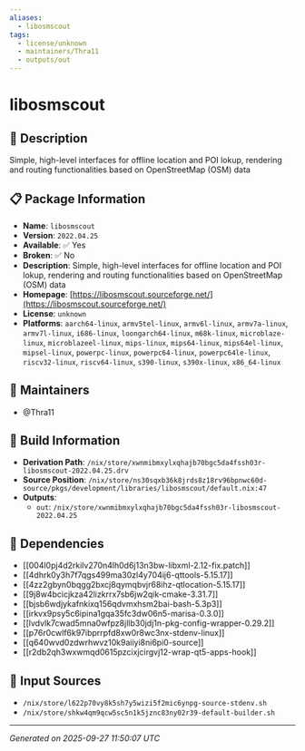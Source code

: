 ```yaml
---
aliases:
  - libosmscout
tags:
  - license/unknown
  - maintainers/Thra11
  - outputs/out
---
```


# libosmscout

## 📝 Description

Simple, high-level interfaces for offline location and POI lokup, rendering and routing functionalities based on OpenStreetMap (OSM) data

## 📋 Package Information

- **Name**: `libosmscout`
- **Version**: `2022.04.25`
- **Available**: ✅ Yes
- **Broken**: ✅ No
- **Description**: Simple, high-level interfaces for offline location and POI lokup, rendering and routing functionalities based on OpenStreetMap (OSM) data
- **Homepage**: [https://libosmscout.sourceforge.net/](https://libosmscout.sourceforge.net/)
- **License**: `unknown`
- **Platforms**: `aarch64-linux`, `armv5tel-linux`, `armv6l-linux`, `armv7a-linux`, `armv7l-linux`, `i686-linux`, `loongarch64-linux`, `m68k-linux`, `microblaze-linux`, `microblazeel-linux`, `mips-linux`, `mips64-linux`, `mips64el-linux`, `mipsel-linux`, `powerpc-linux`, `powerpc64-linux`, `powerpc64le-linux`, `riscv32-linux`, `riscv64-linux`, `s390-linux`, `s390x-linux`, `x86_64-linux`
## 👥 Maintainers

- @Thra11


## 🔧 Build Information

- **Derivation Path**: `/nix/store/xwnmibmxylxqhajb70bgc5da4fssh03r-libosmscout-2022.04.25.drv`
- **Source Position**: `/nix/store/ns30sqxb36k8jrds8z18rv96bpnwc60d-source/pkgs/development/libraries/libosmscout/default.nix:47`
- **Outputs**:
  - `out`:  `/nix/store/xwnmibmxylxqhajb70bgc5da4fssh03r-libosmscout-2022.04.25`

## 🔗 Dependencies

- [[004l0pj4d2rkilv270n4lh0d6j13n3bw-libxml-2.12-fix.patch]]
- [[4dhrk0y3h7f7qgs499ma30zl4y704ij6-qttools-5.15.17]]
- [[4zz2gbyn0bqgg2bxcj8qymqbvjr68ihz-qtlocation-5.15.17]]
- [[9j8w4bcicjkza42lizkrrx7sb6jw2qik-cmake-3.31.7]]
- [[bjsb6wdjykafnkixq156qdvmxhsm2bai-bash-5.3p3]]
- [[irkvx9psy5c6ipina1gqa35fc3dw06n5-marisa-0.3.0]]
- [[lvdvlk7cwad5mna0wfpz8jllb30jdj1n-pkg-config-wrapper-0.29.2]]
- [[p76r0cwlf6k97ibprrpfd8xw0r8wc3nx-stdenv-linux]]
- [[q640wvd0zdwrhwvz10k9aiiyi8ni6pi0-source]]
- [[r2db2qh3wxwmqd0615pzcixjcirgvj12-wrap-qt5-apps-hook]]

## 📁 Input Sources

- `/nix/store/l622p70vy8k5sh7y5wizi5f2mic6ynpg-source-stdenv.sh`
- `/nix/store/shkw4qm9qcw5sc5n1k5jznc83ny02r39-default-builder.sh`

---
*Generated on 2025-09-27 11:50:07 UTC*
